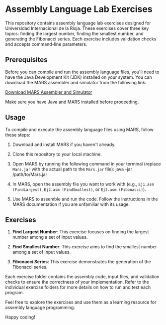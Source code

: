 # Assembly Language Lab Exercises

This repository contains assembly language lab exercises designed for Universidad Internacional de la Rioja. These exercises cover three key topics: finding the largest number, finding the smallest number, and generating the Fibonacci series. Each exercise includes validation checks and accepts command-line parameters.

## Prerequisites

Before you can compile and run the assembly language files, you'll need to have the Java Development Kit (JDK) installed on your system. You can download the MARS assembler and simulator from the following link:

[Download MARS Assembler and Simulator](https://courses.missouristate.edu/kenvollmar/mars/download.htm)

Make sure you have Java and MARS installed before proceeding.

## Usage

To compile and execute the assembly language files using MARS, follow these steps:

1. Download and install MARS if you haven't already.
2. Clone this repository to your local machine.
3. Open MARS by running the following command in your terminal (replace `Mars.jar` with the actual path to the `Mars.jar` file):
java -jar /path/to/Mars.jar


4. In MARS, open the assembly file you want to work with (e.g., `Ej1.asm (FindLargest)`, `Ej2.asm (FindSmallest)`, or `Ej3.asm (Fibonacci)`).
5. Use MARS to assemble and run the code. Follow the instructions in the MARS documentation if you are unfamiliar with its usage.

## Exercises

1. **Find Largest Number**: This exercise focuses on finding the largest number among a set of input values.

2. **Find Smallest Number**: This exercise aims to find the smallest number among a set of input values.

3. **Fibonacci Series**: This exercise demonstrates the generation of the Fibonacci series.

Each exercise folder contains the assembly code, input files, and validation checks to ensure the correctness of your implementation. Refer to the individual exercise folders for more details on how to run and test each program.

Feel free to explore the exercises and use them as a learning resource for assembly language programming.

Happy coding!
